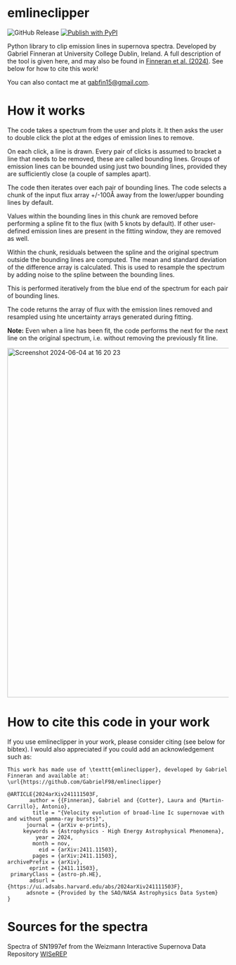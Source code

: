 # emlineclipper
![GitHub Release](https://img.shields.io/github/v/release/GabrielF98/emlineclipper?color=teal)
[![Publish with PyPI](https://github.com/GabrielF98/emlineclipper/actions/workflows/python-publish.yml/badge.svg)](https://github.com/GabrielF98/emlineclipper/actions/workflows/python-publish.yml)

Python library to clip emission lines in supernova spectra. Developed by Gabriel Finneran at University College Dublin, Ireland. A full description of the tool is given here, and may also be found in [Finneran et al. (2024)](https://arxiv.org/abs/2411.11503). See below for how to cite this work!

You can also contact me at gabfin15@gmail.com.

# How it works
The code takes a spectrum from the user and plots it. It then asks the user to double click the plot at the edges of emission lines to remove.

On each click, a line is drawn. Every pair of clicks is assumed to bracket a line that needs to be removed, these are called bounding lines. Groups of emission lines can be bounded using just two bounding lines, provided they are sufficiently close (a couple of samples apart).

The code then iterates over each pair of bounding lines. The code selects a chunk of the input flux array +/-100Å away from the lower/upper bounding lines by default.

Values within the bounding lines in this chunk are removed before performing a spline fit to the flux (with 5 knots by default). If other user-defined emission lines are present in the fitting window, they are removed as well. 

Within the chunk, residuals between the spline and the original spectrum outside the bounding lines are computed. The mean and standard deviation of the difference array is calculated. This is used to resample the spectrum by adding noise to the spline between the bounding lines.

This is performed iteratively from the blue end of the spectrum for each pair of bounding lines.

The code returns the array of flux with the emission lines removed and resampled using hte uncertainty arrays generated during fitting.

**Note:** Even when a line has been fit, the code performs the next for the next line on the original spectrum, i.e. without removing the previously fit line.

<img width="794" alt="Screenshot 2024-06-04 at 16 20 23" src="https://github.com/GabrielF98/emlineclipper/assets/72733933/6f2493ba-fcb4-46dc-844a-20ee08509644">

# How to cite this code in your work
If you use emlineclipper in your work, please consider citing  (see below for bibtex). I would also appreciated if you could add an acknowledgement such as:

```
This work has made use of \texttt{emlineclipper}, developed by Gabriel Finneran and available at: \url{https://github.com/GabrielF98/emlineclipper}
```

```
@ARTICLE{2024arXiv241111503F,
       author = {{Finneran}, Gabriel and {Cotter}, Laura and {Martin-Carrillo}, Antonio},
        title = "{Velocity evolution of broad-line Ic supernovae with and without gamma-ray bursts}",
      journal = {arXiv e-prints},
     keywords = {Astrophysics - High Energy Astrophysical Phenomena},
         year = 2024,
        month = nov,
          eid = {arXiv:2411.11503},
        pages = {arXiv:2411.11503},
archivePrefix = {arXiv},
       eprint = {2411.11503},
 primaryClass = {astro-ph.HE},
       adsurl = {https://ui.adsabs.harvard.edu/abs/2024arXiv241111503F},
      adsnote = {Provided by the SAO/NASA Astrophysics Data System}
}
```

# Sources for the spectra
Spectra of SN1997ef from the Weizmann Interactive Supernova Data Repository [WISeREP](https://www.wiserep.org/object/4567)
